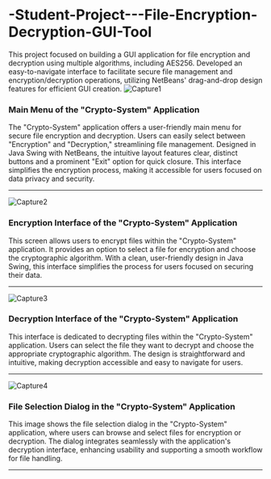 # -Student-Project---File-Encryption-Decryption-GUI-Tool
This project focused on building a GUI application for file encryption and decryption using multiple algorithms, including AES256. Developed an easy-to-navigate interface to facilitate secure file management and encryption/decryption operations, utilizing NetBeans' drag-and-drop design features for efficient GUI creation.
![Capture1](https://github.com/user-attachments/assets/0e4c6e19-e042-4c30-9a33-c19022e9b120)
### Main Menu of the "Crypto-System" Application  

The "Crypto-System" application offers a user-friendly main menu for secure file encryption and decryption. Users can easily select between "Encryption" and "Decryption," streamlining file management. Designed in Java Swing with NetBeans, the intuitive layout features clear, distinct buttons and a prominent "Exit" option for quick closure. This interface simplifies the encryption process, making it accessible for users focused on data privacy and security.

---------------------------------------------------------------------------------------------------------------------------------------
![Capture2](https://github.com/user-attachments/assets/2978419e-5d42-4bd0-9f17-5fedd841bbcd)
### Encryption Interface of the "Crypto-System" Application
This screen allows users to encrypt files within the "Crypto-System" application. It provides an option to select a file for encryption and choose the cryptographic algorithm. With a clean, user-friendly design in Java Swing, this interface simplifies the process for users focused on securing their data.

---------------------------------------------------------------------------------------------------------------------------------------

![Capture3](https://github.com/user-attachments/assets/012cdc9f-4713-4e6d-9a8e-e1f25e7d4098)
### Decryption Interface of the "Crypto-System" Application
This interface is dedicated to decrypting files within the "Crypto-System" application. Users can select the file they want to decrypt and choose the appropriate cryptographic algorithm. The design is straightforward and intuitive, making decryption accessible and easy to navigate for users.

---------------------------------------------------------------------------------------------------------------------------------------


![Capture4](https://github.com/user-attachments/assets/1d2a2895-e9f5-4d6c-b9e8-df252b184d07)
### File Selection Dialog in the "Crypto-System" Application
This image shows the file selection dialog in the "Crypto-System" application, where users can browse and select files for encryption or decryption. The dialog integrates seamlessly with the application's decryption interface, enhancing usability and supporting a smooth workflow for file handling.

---------------------------------------------------------------------------------------------------------------------------------------

